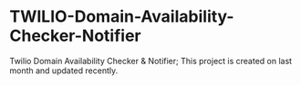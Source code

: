 # TWILIO-Domain-Availability-Checker-Notifier
Twilio Domain Availability Checker &amp; Notifier; This project is created on last month and updated recently.

